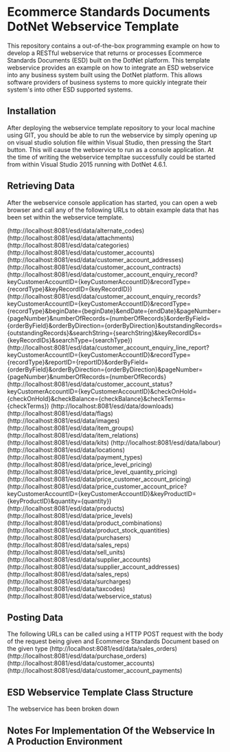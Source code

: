 # Ecommerce Standards Documents DotNet Webservice Template
This repository contains a out-of-the-box programming example on how to develop a RESTful webservice that returns or processes Ecommerce Standards Documents (ESD) built on the DotNet platform.
This template webservice provides an example on how to integrate an ESD webservice into any business system built using the DotNet platform. This allows software providers of business systems to more quickly integrate their system's into other ESD supported systems.

## Installation
After deploying the webservice template repository to your local machine using GIT, you should be able to run the webservice by simply opening up on visual studio solution file within Visual Studio, then pressing the Start button. This will cause the webservice to run as a console application. At the time of writing the webservice templtae successfully could be started from within Visual Studio 2015 running with DotNet 4.6.1.

## Retrieving Data
After the webservice console application has started, you can open a web browser and call any of the following URLs to obtain example data that has been set within the webservice template.

(http://localhost:8081/esd/data/alternate_codes)
(http://localhost:8081/esd/data/attachments)
(http://localhost:8081/esd/data/categories)
(http://localhost:8081/esd/data/customer_accounts)
(http://localhost:8081/esd/data/customer_account_addresses)
(http://localhost:8081/esd/data/customer_account_contracts)
(http://localhost:8081/esd/data/customer_account_enquiry_record?keyCustomerAccountID={keyCustomerAccountID}&recordType={recordType}&keyRecordID={keyRecordID})
(http://localhost:8081/esd/data/customer_account_enquiry_records?keyCustomerAccountID={keyCustomerAccountID}&recordType={recordType}&beginDate={beginDate}&endDate={endDate}&pageNumber={pageNumber}&numberOfRecords={numberOfRecords}&orderByField={orderByField}&orderByDirection={orderByDirection}&outstandingRecords={outstandingRecords}&searchString={searchString}&keyRecordIDs={keyRecordIDs}&searchType={searchType})
(http://localhost:8081/esd/data/customer_account_enquiry_line_report?keyCustomerAccountID={keyCustomerAccountID}&recordType={recordType}&reportID={reportID}&orderByField={orderByField}&orderByDirection={orderByDirection}&pageNumber={pageNumber}&numberOfRecords={numberOfRecords}
(http://localhost:8081/esd/data/customer_account_status?keyCustomerAccountID={keyCustomerAccountID}&checkOnHold={checkOnHold}&checkBalance={checkBalance}&checkTerms={checkTerms})
(http://localhost:8081/esd/data/downloads)
(http://localhost:8081/esd/data/flags)
(http://localhost:8081/esd/data/images)
(http://localhost:8081/esd/data/item_groups)
(http://localhost:8081/esd/data/item_relations)
(http://localhost:8081/esd/data/kits)
(http://localhost:8081/esd/data/labour)
(http://localhost:8081/esd/data/locations)
(http://localhost:8081/esd/data/payment_types)
(http://localhost:8081/esd/data/price_level_pricing)
(http://localhost:8081/esd/data/price_level_quantity_pricing)
(http://localhost:8081/esd/data/price_customer_account_pricing)
(http://localhost:8081/esd/data/price_customer_account_price?keyCustomerAccountID={keyCustomerAccountID}&keyProductID={keyProductID}&quantity={quantity})
(http://localhost:8081/esd/data/products)
(http://localhost:8081/esd/data/price_levels)
(http://localhost:8081/esd/data/product_combinations)
(http://localhost:8081/esd/data/product_stock_quantities)
(http://localhost:8081/esd/data/purchasers)
(http://localhost:8081/esd/data/sales_reps)
(http://localhost:8081/esd/data/sell_units)
(http://localhost:8081/esd/data/supplier_accounts)
(http://localhost:8081/esd/data/supplier_account_addresses)
(http://localhost:8081/esd/data/sales_reps)
(http://localhost:8081/esd/data/surcharges)
(http://localhost:8081/esd/data/taxcodes)
(http://localhost:8081/esd/data/webservice_status)

## Posting Data
The following URLs can be called using a HTTP POST request with the body of the request being given and Ecommerce Standards Document based on the given type
(http://localhost:8081/esd/data/sales_orders)
(http://localhost:8081/esd/data/purchase_orders)
(http://localhost:8081/esd/data/customer_accounts)
(http://localhost:8081/esd/data/customer_account_payments)

## ESD Webservice Template Class Structure
The webservice has been broken down

## Notes For Implementation Of the Webservice In A Production Environment
